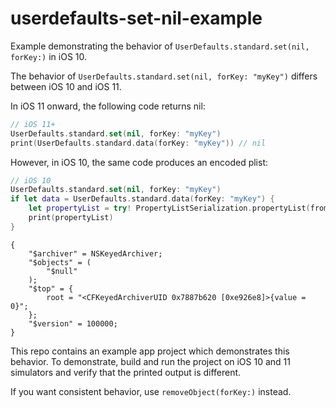 # userdefaults-set-nil-example
Example demonstrating the behavior of `UserDefaults.standard.set(nil, forKey:)` in iOS 10.

The behavior of `UserDefaults.standard.set(nil, forKey: "myKey")` differs between iOS 10 and iOS 11.

In iOS 11 onward, the following code returns nil:

```swift
// iOS 11+
UserDefaults.standard.set(nil, forKey: "myKey")
print(UserDefaults.standard.data(forKey: "myKey")) // nil
```

However, in iOS 10, the same code produces an encoded plist:

```swift
// iOS 10
UserDefaults.standard.set(nil, forKey: "myKey")
if let data = UserDefaults.standard.data(forKey: "myKey") {
    let propertyList = try! PropertyListSerialization.propertyList(from: data, options: [], format: nil)
    print(propertyList)
}
```
```
{
    "$archiver" = NSKeyedArchiver;
    "$objects" = (
        "$null"
    );
    "$top" = {
        root = "<CFKeyedArchiverUID 0x7887b620 [0xe926e8]>{value = 0}";
    };
    "$version" = 100000;
}
```

This repo contains an example app project which demonstrates this behavior. To demonstrate, build and run the project on iOS 10 and 11 simulators and verify that the printed output is different.

If you want consistent behavior, use `removeObject(forKey:)` instead.
